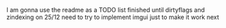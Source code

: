 I am gonna use the readme as a TODO list
finished until dirtyflags and zindexing on 25/12
need to try to implement imgui just to make it work next 
